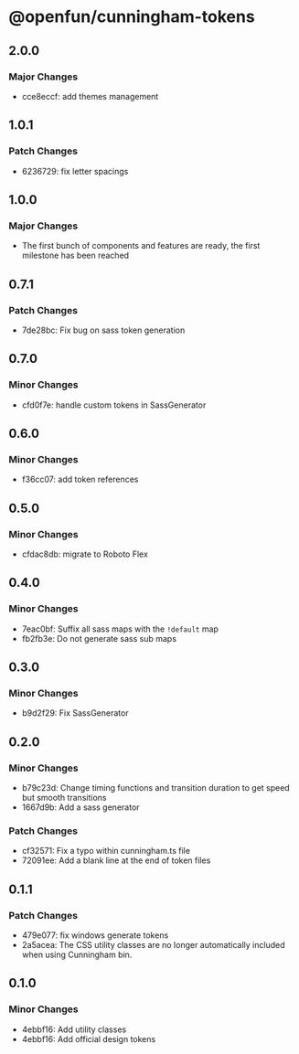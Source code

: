 # @openfun/cunningham-tokens

## 2.0.0

### Major Changes

- cce8eccf: add themes management

## 1.0.1

### Patch Changes

- 6236729: fix letter spacings

## 1.0.0

### Major Changes

- The first bunch of components and features are ready,
  the first milestone has been reached

## 0.7.1

### Patch Changes

- 7de28bc: Fix bug on sass token generation

## 0.7.0

### Minor Changes

- cfd0f7e: handle custom tokens in SassGenerator

## 0.6.0

### Minor Changes

- f36cc07: add token references

## 0.5.0

### Minor Changes

- cfdac8db: migrate to Roboto Flex

## 0.4.0

### Minor Changes

- 7eac0bf: Suffix all sass maps with the `!default` map
- fb2fb3e: Do not generate sass sub maps

## 0.3.0

### Minor Changes

- b9d2f29: Fix SassGenerator

## 0.2.0

### Minor Changes

- b79c23d: Change timing functions and transition duration to get speed but smooth transitions
- 1667d9b: Add a sass generator

### Patch Changes

- cf32571: Fix a typo within cunningham.ts file
- 72091ee: Add a blank line at the end of token files

## 0.1.1

### Patch Changes

- 479e077: fix windows generate tokens
- 2a5acea: The CSS utility classes are no longer automatically included when using Cunningham bin.

## 0.1.0

### Minor Changes

- 4ebbf16: Add utility classes
- 4ebbf16: Add official design tokens

[unreleased]: https://github.com/openfun/cunningham/compare/@openfun/cunningham-tokens@2.0.0...main
[2.0.0]: https://github.com/openfun/cunningham/compare/@openfun/cunningham-tokens@1.0.1...@openfun/cunningham-tokens@2.0.0
[1.0.1]: https://github.com/openfun/cunningham/compare/@openfun/cunningham-tokens@1.0.0...@openfun/cunningham-tokens@1.0.1
[1.0.0]: https://github.com/openfun/cunningham/compare/@openfun/cunningham-tokens@0.7.1...@openfun/cunningham-tokens@1.0.0
[0.7.1]: https://github.com/openfun/cunningham/compare/@openfun/cunningham-tokens@0.7.0...@openfun/cunningham-tokens@0.7.1
[0.7.0]: https://github.com/openfun/cunningham/compare/@openfun/cunningham-tokens@0.6.0...@openfun/cunningham-tokens@0.7.0
[0.6.0]: https://github.com/openfun/cunningham/compare/@openfun/cunningham-tokens@0.5.0...@openfun/cunningham-tokens@0.6.0
[0.5.0]: https://github.com/openfun/cunningham/compare/@openfun/cunningham-tokens@0.4.0...@openfun/cunningham-tokens@0.5.0
[0.4.0]: https://github.com/openfun/cunningham/compare/@openfun/cunningham-tokens@0.3.0...@openfun/cunningham-tokens@0.4.0
[0.3.0]: https://github.com/openfun/cunningham/compare/@openfun/cunningham-tokens@0.2.0...@openfun/cunningham-tokens@0.3.0
[0.2.0]: https://github.com/openfun/cunningham/compare/@openfun/cunningham-tokens@0.1.1...@openfun/cunningham-tokens@0.2.0
[0.1.1]: https://github.com/openfun/cunningham/compare/@openfun/cunningham-tokens@0.1.0...@openfun/cunningham-tokens@0.1.1
[0.1.0]: https://github.com/openfun/cunningham/compare/@openfun/cunningham-tokens@0.0.0...@openfun/cunningham-tokens@0.1.0
[0.0.0]: https://github.com/openfun/cunningham/compare/0b532742e7f9747c5d573b869daa8aca0d79e7f1...@openfun/cunningham-tokens@0.0.0
